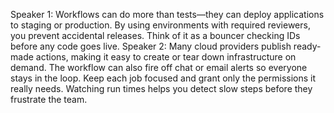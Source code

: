 Speaker 1: Workflows can do more than tests—they can deploy applications to staging or production. By using environments with required reviewers, you prevent accidental releases. Think of it as a bouncer checking IDs before any code goes live.
Speaker 2: Many cloud providers publish ready-made actions, making it easy to create or tear down infrastructure on demand. The workflow can also fire off chat or email alerts so everyone stays in the loop. Keep each job focused and grant only the permissions it really needs. Watching run times helps you detect slow steps before they frustrate the team.
